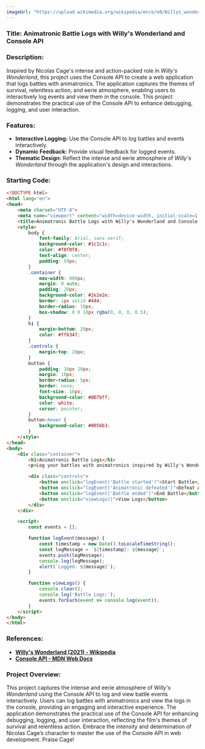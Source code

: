 ```yaml
---
imageUrl: "https://upload.wikimedia.org/wikipedia/en/e/e0/Willys_wonderland"
---
```

### **Title: Animatronic Battle Logs with Willy's Wonderland and Console API**

### **Description:**
Inspired by Nicolas Cage's intense and action-packed role in *Willy's Wonderland*, this project uses the Console API to create a web application that logs battles with animatronics. The application captures the themes of survival, relentless action, and eerie atmosphere, enabling users to interactively log events and view them in the console. This project demonstrates the practical use of the Console API to enhance debugging, logging, and user interaction.

### **Features:**
- **Interactive Logging:** Use the Console API to log battles and events interactively.
- **Dynamic Feedback:** Provide visual feedback for logged events.
- **Thematic Design:** Reflect the intense and eerie atmosphere of *Willy's Wonderland* through the application's design and interactions.

### **Starting Code:**

```html
<!DOCTYPE html>
<html lang="en">
<head>
    <meta charset="UTF-8">
    <meta name="viewport" content="width=device-width, initial-scale=1.0">
    <title>Animatronic Battle Logs with Willy's Wonderland and Console API</title>
    <style>
        body {
            font-family: Arial, sans-serif;
            background-color: #1c1c1c;
            color: #f0f0f0;
            text-align: center;
            padding: 50px;
        }
        .container {
            max-width: 800px;
            margin: 0 auto;
            padding: 20px;
            background-color: #2e2e2e;
            border: 1px solid #444;
            border-radius: 10px;
            box-shadow: 0 0 10px rgba(0, 0, 0, 0.5);
        }
        h1 {
            margin-bottom: 20px;
            color: #ff6347;
        }
        .controls {
            margin-top: 20px;
        }
        button {
            padding: 10px 20px;
            margin: 10px;
            border-radius: 5px;
            border: none;
            font-size: 16px;
            background-color: #007bff;
            color: white;
            cursor: pointer;
        }
        button:hover {
            background-color: #0056b3;
        }
    </style>
</head>
<body>
    <div class="container">
        <h1>Animatronic Battle Logs</h1>
        <p>Log your battles with animatronics inspired by Willy's Wonderland.</p>

        <div class="controls">
            <button onclick="logEvent('Battle started')">Start Battle</button>
            <button onclick="logEvent('Animatronic defeated')">Defeat Animatronic</button>
            <button onclick="logEvent('Battle ended')">End Battle</button>
            <button onclick="viewLogs()">View Logs</button>
        </div>
    </div>

    <script>
        const events = [];

        function logEvent(message) {
            const timestamp = new Date().toLocaleTimeString();
            const logMessage = `${timestamp}: ${message}`;
            events.push(logMessage);
            console.log(logMessage);
            alert(`Logged: ${message}`);
        }

        function viewLogs() {
            console.clear();
            console.log('Battle Logs:');
            events.forEach(event => console.log(event));
        }
    </script>
</body>
</html>
```

### **References:**
- **[Willy's Wonderland (2021) - Wikipedia](https://en.wikipedia.org/wiki/Willy%27s_Wonderland)**
- **[Console API - MDN Web Docs](https://developer.mozilla.org/en-US/docs/Web/API/Console_API)**

### **Project Overview:**
This project captures the intense and eerie atmosphere of *Willy's Wonderland* using the Console API to log and view battle events interactively. Users can log battles with animatronics and view the logs in the console, providing an engaging and interactive experience. The application demonstrates the practical use of the Console API for enhancing debugging, logging, and user interaction, reflecting the film's themes of survival and relentless action. Embrace the intensity and determination of Nicolas Cage’s character to master the use of the Console API in web development. Praise Cage!
